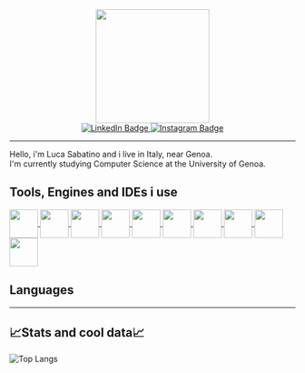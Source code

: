<div id="header" align="center">
  <img src="https://media.giphy.com/media/yIomjPheQvvbiF9v7A/giphy.gif" width="200"/>
</div>
<div id="badges" align="center">
  <a href="https://www.linkedin.com/in/luca-sabatino-7984a614a/">
  <img src="https://img.shields.io/badge/LinkedIn-blue?style=for-the-badge&logo=linkedin&logoColor=white" alt="LinkedIn Badge"/>
  </a>
  <a href="https://www.instagram.com/lucapiccolosabato/">
  <img src="https://img.shields.io/badge/Instagram-red?style=for-the-badge&logo=instagram&logoColor=white" alt="Instagram Badge"/>
  </a><br>
  <img src="https://komarev.com/ghpvc/?username=Sabaz23&style=flat-square&color=blue" alt=""/>
</div>

---
<p>
  Hello, i'm Luca Sabatino and i live in Italy, near Genoa.<br>
  I'm currently studying Computer Science at the University of Genoa.
</p>

<h2>Tools, Engines and IDEs i use</h2>
<a href="https://code.visualstudio.com/">
  <img align="center" src="https://upload.wikimedia.org/wikipedia/commons/thumb/9/9a/Visual_Studio_Code_1.35_icon.svg/768px-Visual_Studio_Code_1.35_icon.svg.png" width="50"/>
</a>
<a href="https://visualstudio.microsoft.com/it/">
  <img align="center" src="https://upload.wikimedia.org/wikipedia/commons/thumb/2/2c/Visual_Studio_Icon_2022.svg/640px-Visual_Studio_Icon_2022.svg.png" width="50"/>
</a>
<a href="https://git-scm.com/">
  <img align="center" src="https://git-scm.com/images/logos/downloads/Git-Icon-1788C.png" width="50"/>
</a>
<a href="https://www.postgresql.org/">
  <img align="center" src="https://upload.wikimedia.org/wikipedia/commons/2/29/Postgresql_elephant.svg" width="50"/>
</a>
<a href="https://www.docker.com/">
  <img align="center" src="https://www.docker.com/wp-content/uploads/2022/03/vertical-logo-monochromatic.png" width="50"/>
</a>
</a>
<a href="https://developer.android.com/studio">
  <img align="center" src="https://upload.wikimedia.org/wikipedia/commons/9/95/Android_Studio_Icon_3.6.svg" width="50"/>
</a>
<a href="https://www.jetbrains.com/idea/">
  <img align="center" src="https://upload.wikimedia.org/wikipedia/commons/9/9c/IntelliJ_IDEA_Icon.svg" width="50"/>
</a>
<a href="https://unity.com/">
  <img align="center" src="https://cdn-icons-png.flaticon.com/512/5969/5969346.png" width="50"/>
</a>
<a href="https://maven.apache.org/">
  <img align="center" src="https://images.velog.io/images/pllap/post/9cefd5dd-bd0c-4382-aa25-6751e1cc9cec/file_type_maven_icon_130397.png" width="50"/>
</a>
<a href="https://angular.io/">
  <img align="center" src="https://upload.wikimedia.org/wikipedia/commons/c/cf/Angular_full_color_logo.svg" width="50"/>
</a>

<h2>Languages</h2>


---
<h2>📈Stats and cool data📈</h2>

![Top Langs](https://github-readme-stats.vercel.app/api/top-langs/?username=Sabaz23&layout=compact)
